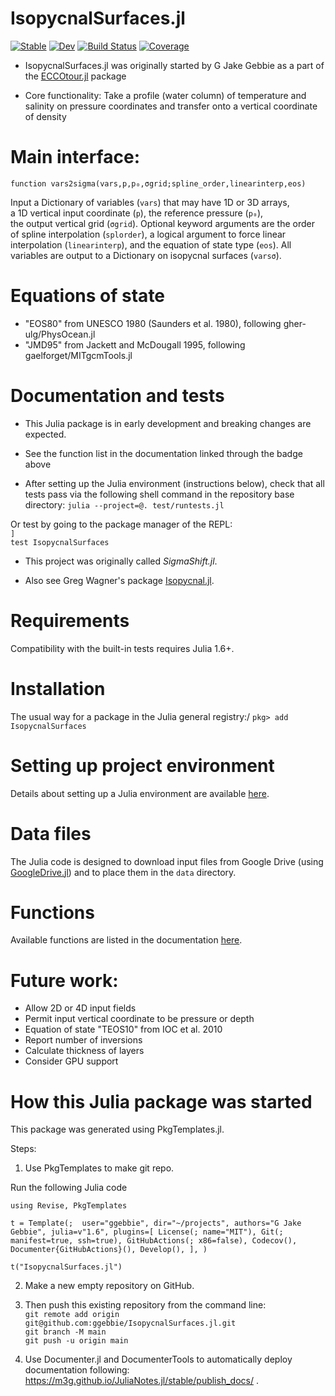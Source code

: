 # IsopycnalSurfaces.jl

[![Stable](https://img.shields.io/badge/docs-stable-blue.svg)](https://ggebbie.github.io/IsopycnalSurfaces.jl/stable)
[![Dev](https://img.shields.io/badge/docs-dev-blue.svg)](https://ggebbie.github.io/IsopycnalSurfaces.jl/dev)
[![Build Status](https://github.com/ggebbie/IsopycnalSurfaces.jl/actions/workflows/CI.yml/badge.svg?branch=main)](https://github.com/ggebbie/IsopycnalSurfaces.jl/actions/workflows/CI.yml?query=branch%3Amain)
[![Coverage](https://codecov.io/gh/ggebbie/IsopycnalSurfaces.jl/branch/main/graph/badge.svg)](https://codecov.io/gh/ggebbie/IsopycnalSurfaces.jl)

* IsopycnalSurfaces.jl was originally started by G Jake Gebbie as a part of the [ECCOtour.jl](https://github.com/ggebbie/ECCOtour.jl) package

* Core functionality: Take a profile (water column) of temperature and salinity on pressure coordinates and transfer onto a vertical coordinate of density

# Main interface:

`function vars2sigma(vars,p,p₀,σgrid;spline_order,linearinterp,eos)`

Input a Dictionary of variables (`vars`) that may have 1D or 3D arrays, \
a 1D vertical input coordinate (`p`), the reference pressure (`p₀`), \
the output vertical grid (`σgrid`). Optional keyword arguments are 
the order of spline interpolation (`splorder`), a logical argument to force linear interpolation (`linearinterp`), and the equation of state type (`eos`). All variables are output to a Dictionary on isopycnal surfaces (`varsσ`).

# Equations of state 
- "EOS80" from UNESCO 1980 (Saunders et al. 1980), following  gher-ulg/PhysOcean.jl 
- "JMD95" from Jackett and McDougall 1995, following gaelforget/MITgcmTools.jl

# Documentation and tests

* This Julia package is in early development and breaking changes are expected.

* See the function list in the documentation linked through the badge above

* After setting up the Julia environment (instructions below), check that all tests pass via the following shell command in the repository base directory:
`julia --project=@. test/runtests.jl`

Or test by going to the package manager of the REPL:\
`]`\
`test IsopycnalSurfaces`

* This project was originally called *SigmaShift.jl*.

* Also see Greg Wagner's package [Isopycnal.jl](https://github.com/glwagner/Isopycnal.jl).


# Requirements

Compatibility with the built-in tests requires Julia 1.6+. 

# Installation

The usual way for a package in the Julia general registry:/
`pkg> add IsopycnalSurfaces` 

# Setting up project environment

Details about setting up a Julia environment are available [here](https://github.com/ggebbie/ECCOtour.jl#readme).

# Data files

The Julia code is designed to download input files from Google Drive (using [GoogleDrive.jl](https://github.com/tejasvaidhyadev/GoogleDrive.jl)) and to place them in the `data` directory. 

# Functions

Available functions are listed in the documentation [here](https://ggebbie.github.io/IsopycnalSurfaces.jl/dev/).

# Future work: 
- Allow 2D or 4D input fields
- Permit input vertical coordinate to be pressure or depth
- Equation of state "TEOS10" from IOC et al. 2010
- Report number of inversions
- Calculate thickness of layers
- Consider GPU support

# How this Julia package was started

This package was generated using PkgTemplates.jl. 

Steps: 
1. Use PkgTemplates to make git repo.

Run the following Julia code

`using Revise, PkgTemplates`

`t = Template(; 
    user="ggebbie",
    dir="~/projects",
    authors="G Jake Gebbie",
    julia=v"1.6",
    plugins=[
        License(; name="MIT"),
        Git(; manifest=true, ssh=true),
        GitHubActions(; x86=false),
        Codecov(),
        Documenter{GitHubActions}(),
        Develop(),
    ],
             )`

`t("IsopycnalSurfaces.jl")`

2. Make a new empty repository on GitHub.
	
3. Then push this existing repository from the command line:\
    `git remote add origin git@github.com:ggebbie/IsopycnalSurfaces.jl.git`\
    `git branch -M main`\
    `git push -u origin main`

4. Use Documenter.jl and DocumenterTools to automatically deploy documentation following: https://m3g.github.io/JuliaNotes.jl/stable/publish_docs/ .
